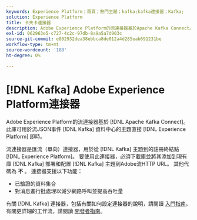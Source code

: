 ```yaml
---
keywords: Experience Platform；首頁；熱門主題；kafka;kafka連接器；Kafka;
solution: Experience Platform
title: 卡夫卡連接器
description: Adobe Experience Platform的流連接器基於Apache Kafka Connect。 此庫可用於將JSON事件從資料中心的Kafka主題直接流式傳輸到即時Experience Platform。
exl-id: 062963e5-c727-4c2c-97db-8a9a5a7d903c
source-git-commit: e802932dea38ebbca8de012a4d285eab691231be
workflow-type: tm+mt
source-wordcount: '188'
ht-degree: 0%

---
```


# [!DNL Kafka] Adobe Experience Platform連接器

Adobe Experience Platform的流連接器基於 [!DNL Apache Kafka Connect]。 此庫可用於流JSON事件 [!DNL Kafka] 資料中心的主題直接 [!DNL Experience Platform] 即時。

流連接器是匯流（單向）連接器，用於從 [!DNL Kafka] 主題到的註冊終結點 [!DNL Experience Platform]。 要使用此連接器，必須下載庫並將其添加到現有庫 [!DNL Kafka] 部署和配置 [!DNL Kafka] 主題到Adobe流HTTP URL。 其他代碼為 **不** 。 連接器支援以下功能：

- 已驗證的資料集合
- 對消息進行批處理以減少網路呼叫並提高吞吐量

有關 [!DNL Kafka] 連接器，包括有關如何設定連接器的說明，請閱讀 [入門指南](https://github.com/adobe/experience-platform-streaming-connect)。 有關更詳細的工作流，請閱讀 [開發者指南](https://www.adobe.com/go/kafka-connector-developer-guide)。
